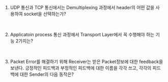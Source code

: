 1.  UDP 통신과 TCP 통신에서는 Demultiplexing 과정에서 header의 어떤 값을 사용하여 socket을 선택하는가?

<br>

2.  Applicatoin process 통신 과정에서 Transport Layer에서 꼭 수행해야 하는 기능 2가지는?

<br>

3.  Packet Error를 해결하기 위해 Receiver는 받은 Packet정보에 대한 feedback을 보낸다. 긍정적인 피드백과 부정적인 피드백에 대한 이름을 각각 쓰고, 각각의 피드백에 대한 Sender의 다음 동작은?
